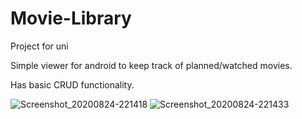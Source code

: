 # Movie-Library
Project for uni

Simple viewer for android to keep track of planned/watched movies.

Has basic CRUD functionality.

![Screenshot_20200824-221418](https://user-images.githubusercontent.com/55316126/91092391-3e013b00-e658-11ea-8f0d-df6131a9360b.jpg)
![Screenshot_20200824-221433](https://user-images.githubusercontent.com/55316126/91092387-3cd00e00-e658-11ea-8181-0a2ce36db946.jpg)
